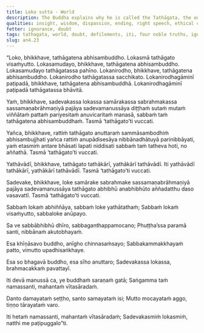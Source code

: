 ```yaml
---
title: Loka sutta - World
description: The Buddha explains why he is called the Tathāgata, the one who has fully comprehended the world, its arising, cessation, and the path leading to its cessation.
qualities: insight, wisdom, dispassion, ending, right speech, ethical conduct, liberation, free from attachment, without fear, tame, tranquility
fetter: ignorance, doubt
tags: tathagata, world, doubt, defilements, iti, four noble truths, ignorance, doubt
slug: an4.23
---
```


“Loko, bhikkhave, tathāgatena abhisambuddho. Lokasmā tathāgato visaṁyutto. Lokasamudayo, bhikkhave, tathāgatena abhisambuddho. Lokasamudayo tathāgatassa pahīno. Lokanirodho, bhikkhave, tathāgatena abhisambuddho. Lokanirodho tathāgatassa sacchikato. Lokanirodhagāminī paṭipadā, bhikkhave, tathāgatena abhisambuddhā. Lokanirodhagāminī paṭipadā tathāgatassa bhāvitā.

Yaṁ, bhikkhave, sadevakassa lokassa samārakassa sabrahmakassa sassamaṇabrāhmaṇiyā pajāya sadevamanussāya diṭṭhaṁ sutaṁ mutaṁ viññātaṁ pattaṁ pariyesitaṁ anuvicaritaṁ manasā, sabbaṁ taṁ tathāgatena abhisambuddhaṁ. Tasmā ‘tathāgato’ti vuccati.

Yañca, bhikkhave, rattiṁ tathāgato anuttaraṁ sammāsambodhiṁ abhisambujjhati yañca rattiṁ anupādisesāya nibbānadhātuyā parinibbāyati, yaṁ etasmiṁ antare bhāsati lapati niddisati sabbaṁ taṁ tatheva hoti, no aññathā. Tasmā ‘tathāgato’ti vuccati.

Yathāvādī, bhikkhave, tathāgato tathākārī, yathākārī tathāvādī. Iti yathāvādī tathākārī, yathākārī tathāvādī. Tasmā ‘tathāgato’ti vuccati.

Sadevake, bhikkhave, loke samārake sabrahmake sassamaṇabrāhmaṇiyā pajāya sadevamanussāya tathāgato abhibhū anabhibhūto aññadatthu daso vasavattī. Tasmā ‘tathāgato’ti vuccati.

Sabbaṁ lokaṁ abhiññāya,
sabbaṁ loke yathātathaṁ;
Sabbaṁ lokaṁ visaṁyutto,
sabbaloke anūpayo.

Sa ve sabbābhibhū dhīro,
sabbaganthappamocano;
Phuṭṭha’ssa paramā santi,
nibbānaṁ akutobhayaṁ.

Esa khīṇāsavo buddho,
anīgho chinnasaṁsayo;
Sabbakammakkhayaṁ patto,
vimutto upadhisaṅkhaye.

Esa so bhagavā buddho,
esa sīho anuttaro;
Sadevakassa lokassa,
brahmacakkaṁ pavattayī.

Iti devā manussā ca,
ye buddhaṁ saraṇaṁ gatā;
Saṅgamma taṁ namassanti,
mahantaṁ vītasāradaṁ.

Danto damayataṁ seṭṭho,
santo samayataṁ isi;
Mutto mocayataṁ aggo,
tiṇṇo tārayataṁ varo.

Iti hetaṁ namassanti,
mahantaṁ vītasāradaṁ;
Sadevakasmiṁ lokasmiṁ,
natthi me paṭipuggalo”ti.
